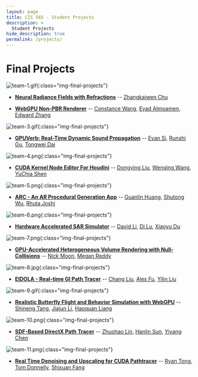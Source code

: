 ```yaml
---
layout: page
title: CIS 565 - Student Projects
description: >
  Student Projects
hide_description: true
permalink: /projects/
---
```


# Final Projects

![team-1.gif](/assets/images/projects/team-1.gif){:class="img-final-projects"}
* [**Neural Radiance Fields with Refractions**](https://github.com/ZhangkaiwenChu/Neural-Radiance-Fields-with-Refractions) -- [Zhangkaiwen Chu](https://github.com/ZhangkaiwenChu)

* [**WebGPU Non-PBR Renderer**](https://github.com/conswang/webgpu-impact) -- [Constance Wang](https://github.com/conswang), [Eyad Almoamen](https://github.com/eyadNabeel), [Edward Zhang](https://github.com/zedward23)

![team-3.gif](/assets/images/projects/team-3.gif){:class="img-final-projects"}
* [**GPUVerb: Real-Time Dynamic Sound Propagation**](https://github.com/GPUVerb/GPUVerb) -- [Evan Si](https://github.com/esiaero), [Runshi Gu](https://github.com/JustinGu35), [Tongwei Dai](https://github.com/dw218192)

![team-4.png](/assets/images/projects/team-4.png){:class="img-final-projects"}
* [**CUDA Kernel Node Editor For Houdini**](https://github.com/vivienldy/CUDA-Kernel-Node-Editor-For-Houdini) -- [Dongying Liu](https://github.com/vivienldy), [Wenqing Wang](https://github.com/FridaWang), [YuChia Shen](https://github.com/yuchiashen1009)

![team-5.png](/assets/images/projects/team-5.png){:class="img-final-projects"}
* [**ARC - An AR Procedural Generation App**](https://github.com/rcj9719/ARC-Procedural-Generation-GPU) -- [Guanlin Huang](https://github.com/VirulentKid), [Shutong Wu](https://github.com/Scriptwonder), [Rhuta Joshi](https://github.com/rcj9719)

![team-6.png](/assets/images/projects/team-6.png){:class="img-final-projects"}
* [**Hardware Accelerated SAR Simulator**](https://github.com/dluisnothere/CIS565-FinalProject-Hw3Extension) -- [David Li](https://github.com/theCollegeBoardOfc), [Di Lu](https://github.com/dluisnothere), [Xiaoyu Du](https://github.com/Furinner)

![team-7.png](/assets/images/projects/team-7.png){:class="img-final-projects"}
* [**GPU-Accelerated Heterogeneous Volume Rendering with Null-Collisions**](https://github.com/meganr28/null-collision-volumes-cuda) -- [Nick Moon](https://github.com/NicholasMoon), [Megan Reddy](https://github.com/meganr28)

![team-8.jpg](/assets/images/projects/team-8.jpg){:class="img-final-projects"}
* [**EIDOLA - Real-time GI Path Tracer**](https://github.com/IwakuraRein/CIS-565-Final-VR-Raytracer) -- [Chang Liu](https://github.com/HummaWhite), [Alex Fu](https://github.com/IwakuraRein), [Yilin Liu](https://github.com/BigFranklin1)

![team-9.gif](/assets/images/projects/team-9.gif){:class="img-final-projects"}
* [**Realistic Butterfly Flight and Behavior Simulation with WebGPU**](https://github.com/Li-Jia-Jun/WebGPU-Butterfly) -- [Shineng Tang](https://github.com/jaAcKrABbit), [Jiajun Li](https://github.com/Li-Jia-Jun), [Haoquan Liang](https://github.com/LEO-CGGT)

![team-10.png](/assets/images/projects/team-10.png){:class="img-final-projects"}
* [**SDF-Based DirectX Path Tracer**](https://github.com/cyy0915/CIS565_Final_Project_DX12) -- [Zhuohao Lin](https://github.com/linlinbest), [Hanlin Sun](https://github.com/HanLinSun), [Yiyang Chen](https://github.com/cyy0915)

![team-11.png](/assets/images/projects/team-11.png){:class="img-final-projects"}
* [**Real Time Denoising and Upscaling for CUDA Pathtracer**](https://github.com/tomvdon/Real-Time-Denoising-And-Upscaling) -- [Ryan Tong](https://github.com/ryanryantong), [Tom Donnelly](https://github.com/tomvdon), [Shixuan Fang](https://github.com/horo-ursa)
